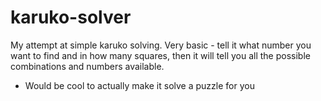 karuko-solver
=============

My attempt at simple karuko solving. Very basic - tell it what number you want to find and in how many squares, then it will tell you all the possible combinations and numbers available.

* Would be cool to actually make it solve a puzzle for you

